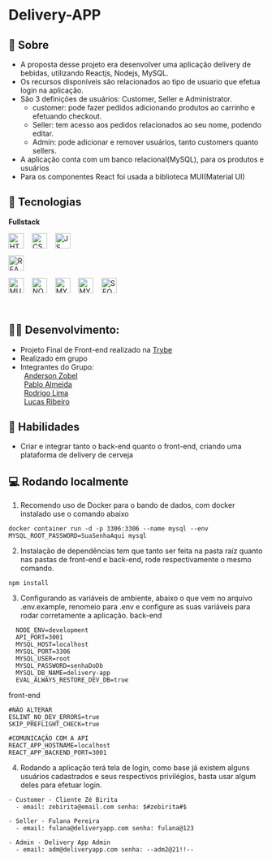 # Delivery-APP 
## 📖 Sobre

- A proposta desse projeto era desenvolver uma aplicação delivery de bebidas, utilizando Reactjs, Nodejs, MySQL.<br>
- Os recursos disponíveis são relacionados ao tipo de usuario que efetua login na aplicação.<br>
- São 3 definições de usuários: Customer, Seller e Administrator.
  - customer: pode fazer pedidos adicionando produtos ao carrinho e efetuando checkout.
  - Seller: tem acesso aos pedidos relacionados ao seu nome, podendo editar.
  - Admin: pode adicionar e remover usuários, tanto customers quanto sellers.
- A aplicação conta com um banco relacional(MySQL), para os produtos e usuários<br>
- Para os componentes React foi usada a biblioteca MUI(Material UI)



## 🧰 Tecnologias  

**Fullstack**
<div style="display: inline_block">
 
   
  <img align="center" alt="HTML" width="30" src="https://cdn.jsdelivr.net/gh/devicons/devicon/icons/html5/html5-original.svg" />
   &nbsp;&nbsp;
   
  <img align="center" alt="CSS" width="30"  src="https://cdn.jsdelivr.net/gh/devicons/devicon/icons/css3/css3-original.svg" />
   &nbsp;&nbsp;
   
  <img align="center" alt="JS" width="30"      src="https://cdn.jsdelivr.net/gh/devicons/devicon/icons/javascript/javascript-original.svg" />
   &nbsp;&nbsp;

  <img align="center" alt="REACT" width="30"   src="https://cdn.jsdelivr.net/gh/devicons/devicon/icons/react/react-original.svg" />&nbsp;&nbsp;

  <img align="center" alt="MUI" width="30" src="https://cdn.jsdelivr.net/gh/devicons/devicon/icons/materialui/materialui-original.svg" />
   &nbsp;&nbsp;

  <img align="center" alt="NODEJS" width="30" src="https://cdn.jsdelivr.net/gh/devicons/devicon/icons/nodejs/nodejs-original-wordmark.svg" />
   &nbsp;&nbsp;

  <img align="center" alt="MYSQL" width="30" src="https://cdn.jsdelivr.net/gh/devicons/devicon/icons/mysql/mysql-original-wordmark.svg" />
  &nbsp;&nbsp;

  <img align="center" alt ="MYSQL" width="30" src="https://cdn.jsdelivr.net/gh/devicons/devicon/icons/express/express-original.svg" />
  &nbsp;&nbsp;

  <img align="center" alt ="SEQUELIZE" width="30"  src="https://cdn.jsdelivr.net/gh/devicons/devicon/icons/sequelize/sequelize-original.svg" />

  &nbsp;&nbsp;
 
</div>

## 👷‍♂️ Desenvolvimento:
- Projeto Final de Front-end realizado na [Trybe](https://www.betrybe.com/)<br>
- Realizado em grupo
- Integrantes do Grupo:<br>
&ensp;[Anderson Zobel](https://github.com/Anderson-Zobel)<br>
&ensp;[Pablo Almeida](https://github.com/pabloalmeidac)<br>
&ensp;[Rodrigo Lima](https://github.com/limarodrigoo)<br>
&ensp;[Lucas Ribeiro](https://github.com/lucaslol69)<br>

## 🏃 Habilidades
 - Criar e integrar tanto o back-end quanto o front-end, criando uma plataforma de delivery de cerveja

## 💻 Rodando localmente

1. Recomendo uso de Docker para o bando de dados, com docker instalado use o comando abaixo
```
docker container run -d -p 3306:3306 --name mysql --env MYSQL_ROOT_PASSWORD=SuaSenhaAqui mysql
```

2. Instalação de dependências tem que tanto ser feita na pasta raíz quanto nas pastas de front-end e back-end, rode respectivamente o mesmo comando.
```
npm install
```

3. Configurando as variáveis de ambiente, abaixo o que vem no arquivo .env.example, renomeio para .env e configure as suas variáveis para rodar corretamente a aplicação.
back-end
```
  NODE_ENV=development 
  API_PORT=3001
  MYSQL_HOST=localhost
  MYSQL_PORT=3306
  MYSQL_USER=root
  MYSQL_PASSWORD=senhaDoDb
  MYSQL_DB_NAME=delivery-app
  EVAL_ALWAYS_RESTORE_DEV_DB=true
```
front-end
```
#NÃO ALTERAR
ESLINT_NO_DEV_ERRORS=true
SKIP_PREFLIGHT_CHECK=true

#COMUNICAÇÃO COM A API
REACT_APP_HOSTNAME=localhost
REACT_APP_BACKEND_PORT=3001
```

4. Rodando a aplicação terá tela de login, como base já existem alguns usuários cadastrados e seus respectivos privilégios, basta usar algum deles para efetuar login.
```
- Customer - Cliente Zé Birita
  - email: zebirita@email.com senha: $#zebirita#$

- Seller - Fulana Pereira
  - email: fulana@deliveryapp.com senha: fulana@123

- Admin - Delivery App Admin 
  - email: adm@deliveryapp.com senha: --adm2@21!!--
```

<!-- ## 💻 Deploy
 - [Delivery-APP]() -->

<!-- ## 📺 Preview do Projeto
![]() -->
